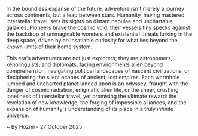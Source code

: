 
In the boundless expanse of the future, adventure isn't merely a journey across continents, but a leap between stars. Humanity, having mastered interstellar travel, sets its sights on distant nebulae and unchartable galaxies. Pioneers brave the cosmic void, their vessels tiny specks against the backdrop of unimaginable wonders and existential threats lurking in the deep space, driven by an insatiable curiosity for what lies beyond the known limits of their home system.

This era's adventurers are not just explorers; they are astronomers, xenolinguists, and diplomats, facing environments alien beyond comprehension, navigating political landscapes of nascent civilizations, or deciphering the silent echoes of ancient, lost empires. Each wormhole jumped and uncharted planet landed upon is an odyssey, fraught with the danger of cosmic radiation, enigmatic alien life, or the sheer, crushing loneliness of interstellar travel, yet promising the ultimate reward: the revelation of new knowledge, the forging of impossible alliances, and the expansion of humanity's understanding of its place in a truly infinite universe.

~ By Hozmi - 27 October 2025
